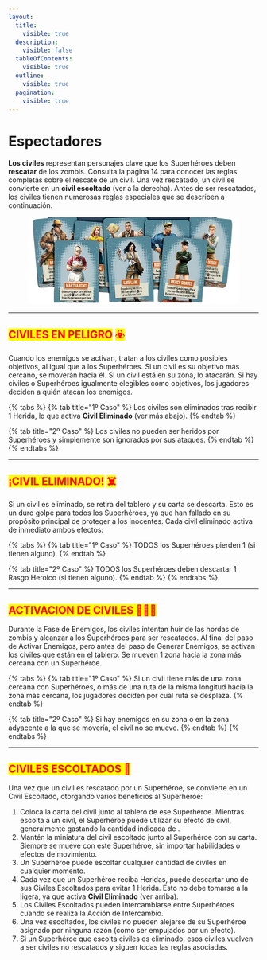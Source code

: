```yaml
---
layout:
  title:
    visible: true
  description:
    visible: false
  tableOfContents:
    visible: true
  outline:
    visible: true
  pagination:
    visible: true
---
```


# Espectadores

**Los civiles** representan personajes clave que los Superhéroes deben **rescatar** de los zombis. Consulta la página 14 para conocer las reglas completas sobre el rescate de un civil. Una vez rescatado, un civil se convierte en un **civil escoltado** (ver a la derecha). Antes de ser rescatados, los civiles tienen numerosas reglas especiales que se describen a continuación.

<figure><img src="../.gitbook/assets/Civiles_Piero.png" alt=""><figcaption></figcaption></figure>

***

## <mark style="color:red;">**CIVILES EN PELIGRO**</mark>  <mark style="color:red;"></mark><mark style="color:red;">☣️</mark>

Cuando los enemigos se activan, tratan a los civiles como posibles objetivos, al igual que a los Superhéroes. Si un civil es su objetivo más cercano, se moverán hacia él. Si un civil está en su zona, lo atacarán. Si hay civiles o Superhéroes igualmente elegibles como objetivos, los jugadores deciden a quién atacan los enemigos.

{% tabs %}
{% tab title="1º Caso" %}
Los civiles son eliminados tras recibir 1 Herida, lo que activa **Civil Eliminado** (ver más abajo).
{% endtab %}

{% tab title="2º Caso" %}
Los civiles no pueden ser heridos por Superhéroes y simplemente son ignorados por sus ataques.
{% endtab %}
{% endtabs %}

***

## <mark style="color:red;">**¡CIVIL ELIMINADO!**</mark>  <mark style="color:red;"></mark><mark style="color:red;">☠️</mark>

Si un civil es eliminado, se retira del tablero y su carta se descarta. Esto es un duro golpe para todos los Superhéroes, ya que han fallado en su propósito principal de proteger a los inocentes. Cada civil eliminado activa de inmediato ambos efectos:

{% tabs %}
{% tab title="1º Caso" %}
TODOS los Superhéroes pierden 1 (si tienen alguno).
{% endtab %}

{% tab title="2º Caso" %}
TODOS los Superhéroes deben descartar 1 Rasgo Heroico (si tienen alguno).
{% endtab %}
{% endtabs %}

***

## <mark style="color:red;">ACTIVACION DE CIVILES  🏃‍♂️‍➡️</mark>

Durante la Fase de Enemigos, los civiles intentan huir de las hordas de zombis y alcanzar a los Superhéroes para ser rescatados. Al final del paso de Activar Enemigos, pero antes del paso de Generar Enemigos, se activan los civiles que están en el tablero. Se mueven 1 zona hacia la zona más cercana con un Superhéroe.

{% tabs %}
{% tab title="1º Caso" %}
Si un civil tiene más de una zona cercana con Superhéroes, o más de una ruta de la misma longitud hacia la zona más cercana, los jugadores deciden por cuál ruta se desplaza.
{% endtab %}

{% tab title="2º Caso" %}
Si hay enemigos en su zona o en la zona adyacente a la que se movería, el civil no se mueve.
{% endtab %}
{% endtabs %}

***

## <mark style="color:red;">CIVILES ESCOLTADOS 🛟</mark>

Una vez que un civil es rescatado por un Superhéroe, se convierte en un Civil Escoltado, otorgando varios beneficios al Superhéroe:

1. Coloca la carta del civil junto al tablero de ese Superhéroe. Mientras escolta a un civil, el Superhéroe puede utilizar su efecto de civil, generalmente gastando la cantidad indicada de .
2. Mantén la miniatura del civil escoltado junto al Superhéroe con su carta. Siempre se mueve con este Superhéroe, sin importar habilidades o efectos de movimiento.
3. Un Superhéroe puede escoltar cualquier cantidad de civiles en cualquier momento.
4. Cada vez que un Superhéroe reciba Heridas, puede descartar uno de sus Civiles Escoltados para evitar 1 Herida. Esto no debe tomarse a la ligera, ya que activa **Civil Eliminado** (ver arriba).
5. Los Civiles Escoltados pueden intercambiarse entre Superhéroes cuando se realiza la Acción de Intercambio.
6. Una vez escoltados, los civiles no pueden alejarse de su Superhéroe asignado por ninguna razón (como ser empujados por un efecto).
7. Si un Superhéroe que escolta civiles es eliminado, esos civiles vuelven a ser civiles no rescatados y siguen todas las reglas asociadas.

